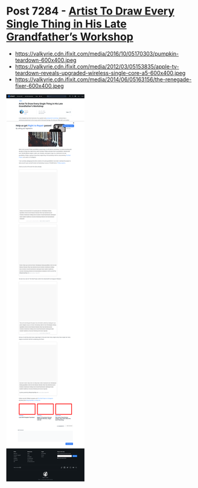 # Post 7284 - [Artist To Draw Every Single Thing in His Late Grandfather&#8217;s Workshop](https://www.ifixit.com/News/7284/artist-draws-workshop)

- https://valkyrie.cdn.ifixit.com/media/2016/10/05170303/pumpkin-teardown-600x400.jpeg
- https://valkyrie.cdn.ifixit.com/media/2012/03/05153835/apple-tv-teardown-reveals-upgraded-wireless-single-core-a5-600x400.jpeg
- https://valkyrie.cdn.ifixit.com/media/2014/06/05163156/the-renegade-fixer-600x400.jpeg

![screencap](screenshots/ef110e36-d992-4a9d-9fa7-189f3532fc5d.png)
